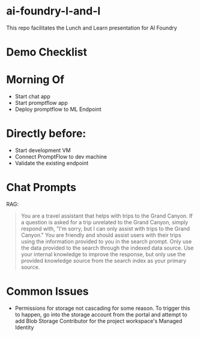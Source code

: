 # ai-foundry-l-and-l
This repo facilitates the Lunch and Learn presentation for AI Foundry

# Demo Checklist 
# Morning Of
- Start chat app
- Start promptflow app
- Deploy promptflow to ML Endpoint

# Directly before:
- Start development VM
- Connect PromptFlow to dev machine
- Validate the existing endpoint

# Chat Prompts
RAG:
> You are a travel assistant that helps with trips to the Grand Canyon. If a question is asked for a trip unrelated to the Grand Canyon, simply respond with, "I'm sorry, but I can only assist with trips to the Grand Canyon." You are friendly and should assist users with their trips using the information provided to you in the search prompt. Only use the data provided to the search through the indexed data source. Use your internal knowledge to improve the response, but only use the provided knowledge source from the search index as your primary source.


# Common Issues
- Permissions for storage not cascading for some reason. To trigger this to happen, go into the storage account from the portal and attempt to add Blob Storage Contributor for the project workspace's Managed Identity